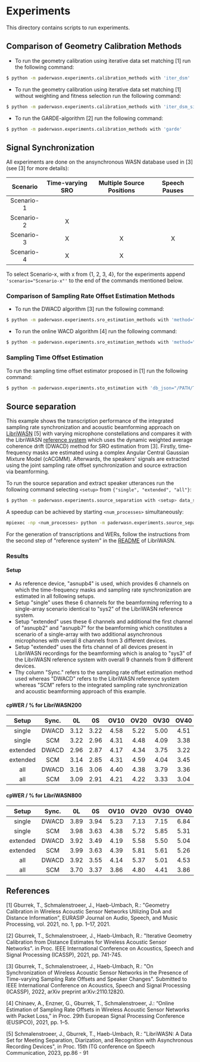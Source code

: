 # Experiments
This directory contains scripts to run experiments.

## Comparison of Geometry Calibration Methods
- To run the geometry calibration using iterative data set matching [1] run
the following command:
```bash 
$ python -m paderwasn.experiments.calibration_methods with 'iter_dsm'
``` 
- To run the geometry calibration using iterative data set matching [1] without 
weighting and fitness selection run the following command:
```bash 
$ python -m paderwasn.experiments.calibration_methods with 'iter_dsm_simple'
``` 
- To run the GARDE-algorithm [2] run the following command:
```bash 
$ python -m paderwasn.experiments.calibration_methods with 'garde'
``` 
## Signal Synchronization
All experiments are done on the ansynchronous WASN database used in [3] (see [3] for more details):

| Scenario | Time-varying SRO | Multiple Source Positions | Speech Pauses |
| :-----------: | :-----------: |  :-----------: |  :-----------: |
| Scenario-1  | | | |
| Scenario-2  | X | | |
| Scenario-3  | X | X | X |
| Scenario-4  | X | X | |

To select Scenario-x, with x from {1, 2, 3, 4}, for the experiments append
``` 'scenario="Scenario-x"' ``` to the end of the commands mentioned below.

### Comparison of Sampling Rate Offset Estimation Methods
- To run the DWACD algorithm [3] run the following command:
```bash 
$ python -m paderwasn.experiments.sro_estimation_methods with 'method="DWACD"' 'db_json="/PATH/TO/ASYC_WASN_DB_JSON/"'
``` 
- To run the online WACD algorithm [4] run the following command:
```bash 
$ python -m paderwasn.experiments.sro_estimation_methods with 'method="online WACD"' 'db_json="/PATH/TO/ASYC_WASN_DB_JSON/"'
``` 

### Sampling Time Offset Estimation
To run the  sampling time offset estimator proposed in  [1] run the following command:
```bash 
$ python -m paderwasn.experiments.sto_estimation with 'db_json="/PATH/TO/ASYC_WASN_DB_JSON/"'
``` 

## Source separation
This example shows the transcription performance of the integrated sampling rate synchronization and acoustic beamforming approach
on [LibriWASN](https://github.com/fgnt/libriwasn/blob/main/libriwasn/reference_system/separate_sources.py]) [5] with varying microphone constellations
and compares it with the LibriWASN [reference system](https://github.com/fgnt/libriwasn/blob/main/libriwasn/reference_system/separate_sources.py) which uses the dynamic weighted average coherence
drift (DWACD) method for SRO estimation from [3].
Firstly, time-frequency masks are estimated using a complex Angular Central Gaussian Mixture Model (cACGMM).
Afterwards, the speakers' signals are extracted using the joint sampling rate offset synchronization and source extraction via beamforming.


To run the source separation and extract speaker utterances run the following command selecting `<setup>` from `{"single", "extended", "all"}`:
```bash 
$ python -m paderwasn.experiments.source_separation with <setup> data_set="libriwasn200" storage_dir=/path/to/storage_diretory db_json=/path/to/libriwasn.json
```
A speedup can be achieved by  starting `<num_processes>` simultaneously:
```bash
mpiexec -np <num_processes> python -m paderwasn.experiments.source_separation with <setup> data_set="libriwasn800" storage_dir=/path/to/storage_diretory db_json=/path/to/libriwasn.json
``` 
For the generation of transcriptions and WERs, follow the instructions from the second step of "reference system" in  the [README](https://github.com/fgnt/libriwasn?tab=readme-ov-file#reference-sytem) of LibriWASN.

### Results
#### Setup
- As reference device, "asnupb4" is used, which provides 6 channels on which the time-frequency masks and sampling rate synchronization are estimated in all following setups.
- Setup "single" uses these 6 channels for the beamforming referring to a single-array scenario identical to "sys2" of the LibriWASN reference system.
- Setup "extended" uses these 6 channels and additional the first channel of "asnupb2" and "asnupb7" for the beamforming which constitutes a scenario of a single-array with two additional asynchronous microphones with overall 8 channels from 3 different devices.
- Setup "extended" uses the firts channel of all devices present in LibriWASN recordings for the beamforming which is analog to "sys3" of the LibriWASN reference system with overall 9 channels from 9 different devices.
- Thy column "Sync." refers to the sampling rate offset estimation method used whereas "DWACD" refers to the LibriWASN reference system whereas "SCM" refers to the  integrated sampling rate synchronization and acoustic beamforming approach of this example. 

#### cpWER / % for LibriWASN200  
|  Setup   | Sync. |  0L  | 0S | OV10 | OV20 | OV30 | OV40 | Avg. |
|:--------:|:-----:|:----:|:----:|:----:|:----:|:----:|:----:|:----:|
|  single  | DWACD | 3.12 | 3.22 | 4.58 | 5.22 | 5.00 | 4.51 | 4.38 |
|  single  |  SCM  | 3.22 | 2.96 | 4.31 | 4.48 | 4.09 | 3.38 | 3.78 |
| extended | DWACD | 2.96 | 2.87 | 4.17 | 4.34 | 3.75 | 3.22 | 3.59 |
| extended |  SCM  | 3.14 | 2.85 | 4.31 | 4.59 | 4.04 | 3.45 | 3.77 |
|   all    | DWACD | 3.16 | 3.06 | 4.40 | 4.38 | 3.79 | 3.36 | 3.72 |
|   all    |  SCM  | 3.09 | 2.91 | 4.21 | 4.22 | 3.33 | 3.04 | 3.48 |

#### cpWER / % for LibriWASN800 
|  Setup   | Sync. |  0L  |  0S  | OV10 | OV20 | OV30 | OV40 | Avg. |
|:--------:|:-----:|:----:|:----:|:----:|:----:|:----:|:----:|:----:|
|  single  | DWACD | 3.89 | 3.94 | 5.23 | 7.13 | 7.15 | 6.84 | 5.89 |
|  single  |  SCM  | 3.98 | 3.63 | 4.38 | 5.72 | 5.85 | 5.31 | 4.92 |
| extended | DWACD | 3.92 | 3.49 | 4.19 | 5.58 | 5.50 | 5.04 | 4.71 |
| extended |  SCM  | 3.99 | 3.63 | 4.39 | 5.81 | 5.61 | 5.26 | 4.88 |
|   all    | DWACD | 3.92 | 3.55 | 4.14 | 5.37 | 5.01 | 4.53 | 4.48 |
|   all    |  SCM  | 3.70 | 3.37 | 3.86 | 4.80 | 4.41 | 3.86 | 4.03 |


## References
[1] Gburrek, T., Schmalenstroeer, J., Haeb-Umbach, R.: "Geometry Calibration in
Wireless Acoustic Sensor Networks Utilizing DoA and Distance Information", 
EURASIP Journal on Audio, Speech, and Music Processing, vol. 2021, no. 1,
pp. 1–17, 2021.

[2] Gburrek, T., Schmalenstroeer, J., Haeb-Umbach, R.: "Iterative Geometry
Calibration from Distance Estimates for Wireless Acoustic Sensor Networks". in
Proc. IEEE International Conference on Acoustics, Speech and Signal Processing
(ICASSP), 2021, pp. 741-745.

[3] Gburrek, T., Schmalenstroeer, J., Haeb-Umbach, R.: "On Synchronization of
Wireless Acoustic Sensor Networks in the Presence of Time-varying Sampling Rate
Offsets and Speaker Changes". Submitted to IEEE International Conference on
Acoustics, Speech and Signal Processing (ICASSP), 2022, arXiv preprint
arXiv:2110.12820.

[4] Chinaev, A., Enzner, G., Gburrek, T., Schmalenstroeer, J.:
“Online Estimation of Sampling Rate Offsets in Wireless Acoustic Sensor
Networks with Packet Loss,” in Proc. 29th European Signal Processing Conference
(EUSIPCO), 2021, pp. 1–5.

[5] Schmalenstroeer, J., Gburrek, T., Haeb-Umbach, R.:
"LibriWASN: A Data Set for Meeting Separation, Diarization, and Recognition with Asynchronous Recording Devices",
in Proc. 15th ITG conference on Speech Communication, 2023, pp.86 - 91
